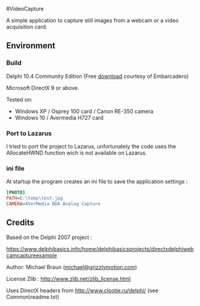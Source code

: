 #VideoCapture

A simple application to capture still images from a webcam or a video acquisition card.


## Environment

### Build

Delphi 10.4 Community Edition (Free [download](https://www.embarcadero.com/products/delphi/starter) courtesy of Embarcadero)

Microsoft DirectX 9 or above.

Tested on:

- Windows XP / Osprey 100 card / Canon RE-350 camera
- Windows 10 / Avermedia H727 card

### Port to Lazarus

I tried to port the project to Lazarus, unfortunately the code uses the AllocateHWND function wich is not available on Lazarus. 

### ini file

At startup the program creates an ini file to save the application settings :

```ini
[PHOTO]
PATH=E:\temp\test.jpg
CAMERA=AVerMedia BDA Analog Capture
```

## Credits


Based on the Delphi 2007 project :

https://www.delphibasics.info/home/delphibasicsprojects/directxdelphiwebcamcaptureexample

Author: Michael Braun (michael@grizzlymotion.com)

License Zlib : http://www.zlib.net/zlib_license.html

Uses DirectX headers from http://www.clootie.ru/delphi/ (see Common\readme.txt)